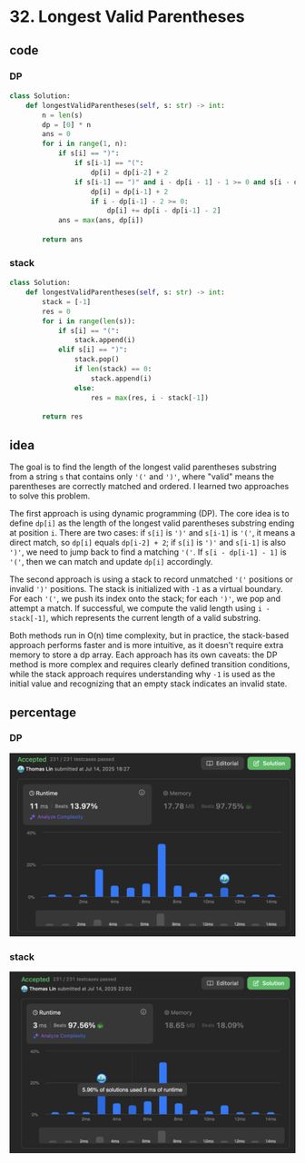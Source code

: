 # 32. Longest Valid Parentheses
## code
### DP
```python
class Solution:
    def longestValidParentheses(self, s: str) -> int:
        n = len(s)
        dp = [0] * n
        ans = 0
        for i in range(1, n):
            if s[i] == ")":
                if s[i-1] == "(":
                    dp[i] = dp[i-2] + 2
                if s[i-1] == ")" and i - dp[i - 1] - 1 >= 0 and s[i - dp[i - 1] - 1] == "(" :
                    dp[i] = dp[i-1] + 2
                    if i - dp[i-1] - 2 >= 0:
                        dp[i] += dp[i - dp[i-1] - 2]
            ans = max(ans, dp[i])

        return ans

```
### stack
```python
class Solution:
    def longestValidParentheses(self, s: str) -> int:
        stack = [-1]
        res = 0
        for i in range(len(s)):
            if s[i] == "(":
                stack.append(i)
            elif s[i] == ")":
                stack.pop()
                if len(stack) == 0:
                    stack.append(i)
                else:
                    res = max(res, i - stack[-1])

        return res
```
## idea
The goal is to find the length of the longest valid parentheses substring from a string `s` that contains only `'('` and `')'`, where "valid" means the parentheses are correctly matched and ordered. I learned two approaches to solve this problem.

The first approach is using dynamic programming (DP). The core idea is to define `dp[i]` as the length of the longest valid parentheses substring ending at position `i`. There are two cases: if `s[i]` is `')'` and `s[i-1]` is `'('`, it means a direct match, so `dp[i]` equals `dp[i-2] + 2`; if `s[i]` is `')'` and `s[i-1]` is also `')'`, we need to jump back to find a matching `'('`. If `s[i - dp[i-1] - 1]` is `'('`, then we can match and update `dp[i]` accordingly.

The second approach is using a stack to record unmatched `'('` positions or invalid `')'` positions. The stack is initialized with `-1` as a virtual boundary. For each `'('`, we push its index onto the stack; for each `')'`, we pop and attempt a match. If successful, we compute the valid length using `i - stack[-1]`, which represents the current length of a valid substring.

Both methods run in O(n) time complexity, but in practice, the stack-based approach performs faster and is more intuitive, as it doesn't require extra memory to store a dp array. Each approach has its own caveats: the DP method is more complex and requires clearly defined transition conditions, while the stack approach requires understanding why `-1` is used as the initial value and recognizing that an empty stack indicates an invalid state.

## percentage
### DP
![](/assetPic/lvpdp.png)
### stack
![](/assetPic/lpvs.png)